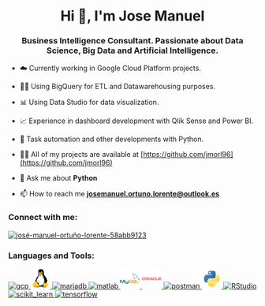

<h1 align="center">Hi 👋, I'm Jose Manuel</h1>
<h3 align="center">Business Intelligence Consultant. Passionate about Data Science, Big Data and Artificial Intelligence.</h3>

- ☁️ Currently working in Google Cloud Platform projects.

- 🔨📁 Using BigQuery for ETL and Datawarehousing purposes.

- 📊 Using Data Studio for data visualization.

- 📈 Experience in dashboard development with Qlik Sense and Power BI.

- 🐍 Task automation and other developments with Python.

- 👨‍💻 All of my projects are available at [https://github.com/jmorl96](https://github.com/jmorl96)

- 💬 Ask me about **Python**

- 📫 How to reach me **josemanuel.ortuno.lorente@outlook.es**

<h3 align="left">Connect with me:</h3>
<p align="left">
<a href="https://linkedin.com/in/josé-manuel-ortuño-lorente-58abb9123" target="blank"><img align="center" src="https://cdn.jsdelivr.net/npm/simple-icons@3.0.1/icons/linkedin.svg" alt="josé-manuel-ortuño-lorente-58abb9123" height="30" width="40" /></a>
</p>

<h3 align="left">Languages and Tools:</h3>
<p align="left"> <a href="https://cloud.google.com" target="_blank"> <img src="https://www.vectorlogo.zone/logos/google_cloud/google_cloud-icon.svg" alt="gcp" width="40" height="40"/> </a> <a href="https://www.linux.org/" target="_blank"> <img src="https://raw.githubusercontent.com/devicons/devicon/master/icons/linux/linux-original.svg" alt="linux" width="40" height="40"/> </a> <a href="https://mariadb.org/" target="_blank"> <img src="https://www.vectorlogo.zone/logos/mariadb/mariadb-icon.svg" alt="mariadb" width="40" height="40"/> </a> <a href="https://www.mathworks.com/" target="_blank"> <img src="https://raw.githubusercontent.com/simple-icons/simple-icons/master/icons/mathworks.svg" alt="matlab" width="40" height="40"/> </a> <a href="https://www.mysql.com/" target="_blank"> <img src="https://raw.githubusercontent.com/devicons/devicon/master/icons/mysql/mysql-original-wordmark.svg" alt="mysql" width="40" height="40"/> </a> <a href="https://www.oracle.com/" target="_blank"> <img src="https://raw.githubusercontent.com/devicons/devicon/master/icons/oracle/oracle-original.svg" alt="oracle" width="40" height="40"/> </a> <a href="https://postman.com" target="_blank"> <img src="https://www.vectorlogo.zone/logos/getpostman/getpostman-icon.svg" alt="postman" width="40" height="40"/> </a> <a href="https://www.python.org" target="_blank"> <img src="https://raw.githubusercontent.com/devicons/devicon/master/icons/python/python-original.svg" alt="python" width="40" height="40"/> </a> <a href="https://www.rstudio.com/" target="_blank"> <img src="https://d33wubrfki0l68.cloudfront.net/62bcc8535a06077094ca3c29c383e37ad7334311/a263f/assets/img/logo.svg" alt="RStudio" width="40" height="40"/> </a> <a href="https://scikit-learn.org/" target="_blank"> <img src="https://upload.wikimedia.org/wikipedia/commons/0/05/Scikit_learn_logo_small.svg" alt="scikit_learn" width="40" height="40"/> </a> <a href="https://www.tensorflow.org" target="_blank"> <img src="https://www.vectorlogo.zone/logos/tensorflow/tensorflow-icon.svg" alt="tensorflow" width="40" height="40"/> </a> </p>


